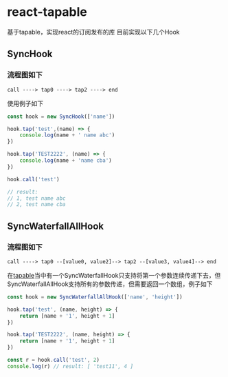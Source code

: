 # react-tapable
基于tapable，实现react的订阅发布的库
目前实现以下几个Hook
## SyncHook
### 流程图如下
`call ----> tap0 ----> tap2 ----> end`

使用例子如下

```javascript
const hook = new SyncHook(['name'])

hook.tap('test',(name) => {
    console.log(name + ' name abc')
})

hook.tap('TEST2222', (name) => {
    console.log(name + 'name cba')
})

hook.call('test')

// result:
// 1, test name abc
// 2, test name cba
```

## SyncWaterfallAllHook
### 流程图如下
 `call ----> tap0 --[value0, value2]--> tap2 --[value3, value4]--> end`

在[tapable](https://github.com/webpack/tapable)当中有一个SyncWaterfallHook只支持将第一个参数连续传递下去，但SyncWaterfallAllHook支持所有的参数传递，但需要返回一个数组，例子如下

```javascript
const hook = new SyncWaterfallAllHook(['name', 'height'])

hook.tap('test', (name, height) => {
    return [name + '1', height + 1]
})

hook.tap('TEST2222', (name, height) => {
    return [name + '1', height + 1]
})

const r = hook.call('test', 2)
console.log(r) // result: [ 'test11', 4 ]
```


